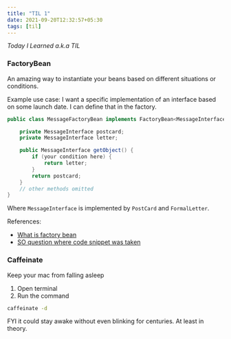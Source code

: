 ```yaml
---
title: "TIL 1"
date: 2021-09-20T12:32:57+05:30
tags: [til]
---
```


*Today I Learned a.k.a TIL*

### FactoryBean
An amazing way to instantiate your beans based on different situations or conditions.

Example use case: I want a specific implementation of an interface based on some launch date. I can define that in the factory.

```java
public class MessageFactoryBean implements FactoryBean<MessageInterface> {

    private MessageInterface postcard;
    private MessageInterface letter;

    public MessageInterface getObject() {
        if (your condition here) {
            return letter;
        }
        return postcard;
    }
    // other methods omitted
}
```

Where `MessageInterface` is implemented by `PostCard` and `FormalLetter`.

References:
* [What is factory bean](https://spring.io/blog/2011/08/09/what-s-a-factorybean)
* [SO question where code snippet was taken](https://stackoverflow.com/questions/34679026/conditional-ref-in-spring-beans)

### Caffeinate
Keep your mac from falling asleep

1. Open terminal
2. Run the command

```bash
caffeinate -d
```

FYI it could stay awake without even blinking for centuries. At least in theory.
